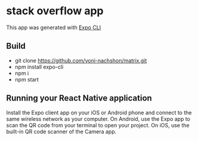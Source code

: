# stack overflow app

This app was generated with [Expo CLI](https://docs.expo.dev/)

## Build

* git clone https://github.com/yoni-nachshon/matrix.git 
* npm install expo-cli
* npm i
* npm start

## Running your React Native application

Install the Expo client app on your iOS or Android phone and connect to the same wireless network as your computer.
On Android, use the Expo app to scan the QR code from your terminal to open your project. 
On iOS, use the built-in QR code scanner of the Camera app.




